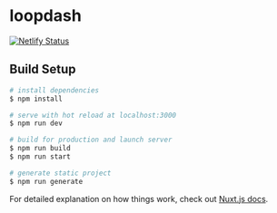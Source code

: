 # loopdash

[![Netlify Status](https://api.netlify.com/api/v1/badges/ae097404-5d67-4078-9776-2766684ff371/deploy-status)](https://app.netlify.com/sites/loopdash/deploys)

## Build Setup

```bash
# install dependencies
$ npm install

# serve with hot reload at localhost:3000
$ npm run dev

# build for production and launch server
$ npm run build
$ npm run start

# generate static project
$ npm run generate
```

For detailed explanation on how things work, check out [Nuxt.js docs](https://nuxtjs.org).
